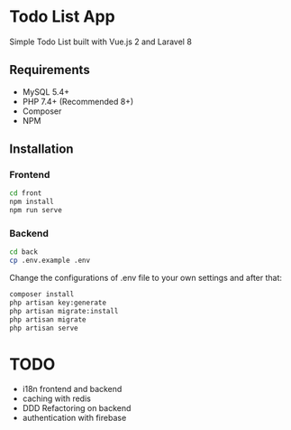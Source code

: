 # Todo List App

Simple Todo List built with Vue.js 2 and Laravel 8

## Requirements

- MySQL 5.4+
- PHP 7.4+ (Recommended 8+)
- Composer
- NPM

## Installation

### Frontend

```bash
cd front
npm install
npm run serve
```

### Backend

```bash
cd back
cp .env.example .env
```

Change the configurations of .env file to your own settings and after that:

```bash
composer install
php artisan key:generate
php artisan migrate:install
php artisan migrate
php artisan serve
```

# TODO

- i18n frontend and backend
- caching with redis
- DDD Refactoring on backend
- authentication with firebase
